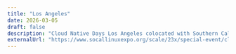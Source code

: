 ```yaml
---
title: "Los Angeles"
date: 2026-03-05
draft: false
description: "Cloud Native Days Los Angeles colocated with Southern California Linux Expo"
externalUrl: "https://www.socallinuxexpo.org/scale/23x/special-event/cloud-native-day-la"
---
```


